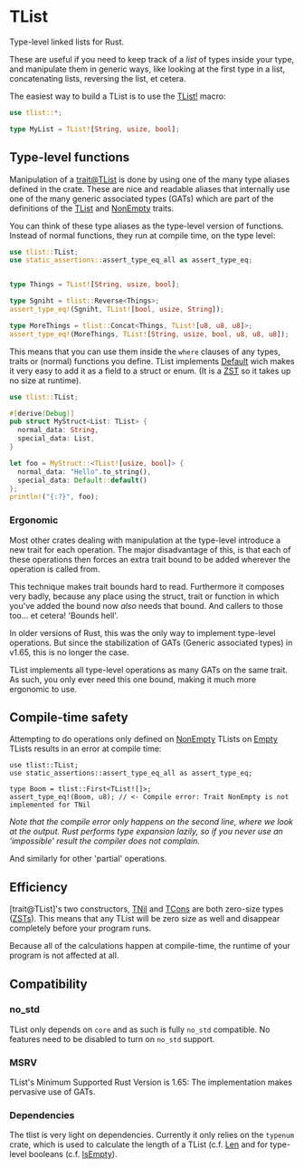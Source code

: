 # TList

Type-level linked lists for Rust.


These are useful if you need to keep track of a _list_ of types inside your type,
and manipulate them in generic ways, like looking at the first type in a list, concatenating lists, reversing the list, et cetera.



The easiest way to build a TList is to use the [TList!](https://docs.rs/tlist/latest/tlist/macro.TList.html) macro:

```rust
use tlist::*;

type MyList = TList![String, usize, bool];
```

## Type-level functions

Manipulation of a [trait@TList](https://docs.rs/tlist/latest/tlist/trait.TList.html) is done by using one of the many type aliases defined in the crate.
These are nice and readable aliases that internally use one of the many generic associated types (GATs) which are part of the definitions of the [TList](https://docs.rs/tlist/latest/tlist/trait.TList.html) and [NonEmpty](https://docs.rs/tlist/latest/tlist/trait.NonEmpty.html) traits.

You can think of these type aliases as the type-level version of functions. Instead of normal functions, they run at compile time, on the type level:

```rust
use tlist::TList;
use static_assertions::assert_type_eq_all as assert_type_eq;


type Things = TList![String, usize, bool];

type Sgniht = tlist::Reverse<Things>;
assert_type_eq!(Sgniht, TList![bool, usize, String]);

type MoreThings = tlist::Concat<Things, TList![u8, u8, u8]>;
assert_type_eq!(MoreThings, TList![String, usize, bool, u8, u8, u8]);
```

This means that you can use them inside the `where` clauses of any types, traits or (normal) functions you define.
TList implements [Default](https://doc.rust-lang.org/core/default/trait.Default.html) wich makes it very easy to add it as a field to a struct or enum.
(It is a [ZST](https://doc.rust-lang.org/nomicon/exotic-sizes.html#zero-sized-types-zsts) so it takes up no size at runtime).

```rust
use tlist::TList;

#[derive(Debug)]
pub struct MyStruct<List: TList> {
  normal_data: String,
  special_data: List,
}

let foo = MyStruct::<TList![usize, bool]> {
  normal_data: "Hello".to_string(),
  special_data: Default::default()
};
println!("{:?}", foo);
```

### Ergonomic

Most other crates dealing with manipulation at the type-level introduce a new trait for each operation. The major disadvantage of this, is that each of these operations then forces an extra trait bound to be added wherever the operation is called from.

This technique makes trait bounds hard to read. Furthermore it composes very badly, because any place using the struct, trait or function in which you've added the bound now _also_ needs that bound. And callers to those too... et cetera! 'Bounds hell'.

In older versions of Rust, this was the only way to implement type-level operations. But since the stabilization of GATs (Generic associated types) in v1.65, this is no longer the case.

TList implements all type-level operations as many GATs on the same trait.
As such, you only ever need this one bound, making it much more ergonomic to use.

## Compile-time safety

Attempting to do operations only defined on [NonEmpty](https://docs.rs/tlist/latest/tlist/trait.NonEmpty.html) TLists on [Empty](https://docs.rs/tlist/latest/tlist/trait.Empty.html) TLists
results in an error at compile time:

```compile_fail
use tlist::TList;
use static_assertions::assert_type_eq_all as assert_type_eq;

type Boom = tlist::First<TList![]>;
assert_type_eq!(Boom, u8); // <- Compile error: Trait NonEmpty is not implemented for TNil
```

_Note that the compile error only happens on the second line, where we look at the output.
Rust performs type expansion lazily, so if you never use an 'impossible' result the compiler does not complain._

And similarly for other 'partial' operations.

## Efficiency

[trait@TList]'s two constructors, [TNil](https://docs.rs/tlist/latest/tlist/struct.TNil.html) and [TCons](https://docs.rs/tlist/latest/tlist/struct.TCons.html) are both zero-size types ([ZSTs](https://doc.rust-lang.org/nomicon/exotic-sizes.html#zero-sized-types-zsts)).
This means that any TList will be zero size as well and disappear completely before your program runs.

Because all of the calculations happen at compile-time, the runtime of your program is not affected at all.

## Compatibility

### no_std

TList only depends on `core` and as such is fully `no_std` compatible.
No features need to be disabled to turn on `no_std` support.

### MSRV

TList's Minimum Supported Rust Version is 1.65: The implementation makes pervasive use of GATs.

### Dependencies

The tlist is very light on dependencies. Currently it only relies on the `typenum` crate, which is used to calculate the length of a TList (c.f. [Len](https://docs.rs/tlist/latest/tlist/type.Len.html) and for type-level booleans (c.f. [IsEmpty](https://docs.rs/tlist/latest/tlist/type.IsEmpty.html)).
